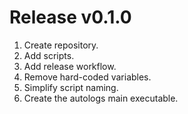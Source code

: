 # Release v0.1.0

1. Create repository.
1. Add scripts.
1. Add release workflow.
1. Remove hard-coded variables.
1. Simplify script naming.
1. Create the autologs main executable.